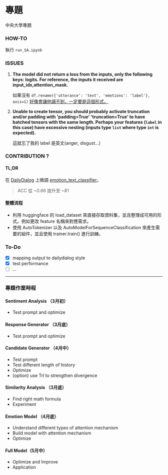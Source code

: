 # 專題
中央大學專題

### HOW-TO
執行 `run_SA.ipynb`

### ISSUES
1. **The model did not return a loss from the inputs, only the following keys: logits. For reference, the inputs it received are input_ids,attention_mask.**


    如果沒有 `df.rename({'utterance': 'text', 'emotions': 'label'}, axis=1)` [好像會讓他讀不到，一定要是這個形式。](https://discuss.huggingface.co/t/the-model-did-not-return-a-loss-from-the-inputs-only-the-following-keys-logits-for-reference-the-inputs-it-received-are-input-values/25420/13)

2. **Unable to create tensor, you should probably activate truncation and/or padding with 'padding=True' 'truncation=True' to have batched tensors with the same length. Perhaps your features (``label`` in this case) have excessive nesting (inputs type ``list`` where type ``int`` is expected).**
   
    這就忘了我的 label 是英文(anger, disgust...)

### CONTRIBUTION ?
#### TL;DR
在 [DailyDialog](https://huggingface.co/datasets/benjaminbeilharz/better_daily_dialog) 上微調 [emotion_text_classifier](https://huggingface.co/michellejieli/emotion_text_classifier)。
> ACC 從 ~0.66 提升至 ~81

#### 整體流程
* 利用 huggingface 的 load_dataset 來直接存取資料集，並且整理成可用的形式。例如更改 feature 名稱來對應需求。
* 使用 AutoTokenizer 以及 AutoModelForSequenceClassification 來產生需要的組件，並且使用 trainer.train() 進行訓練。




### To-Do
- [X] mapping output to dailydialog style
- [X] test performance
- [ ] ...
---
### 專題作業時程
#### Sentiment Analysis （3月初）
* Test prompt and optimize 
#### Response Generator （3月底）
* Test prompt and optimize
#### Candidate Generator （4月中）
* Test prompt
* Test different length of history
* Optimize 
* (option) use Trl to strengthen divergence 
#### Similarity Analysis （3月底）
* Find right math formula
* Experiment 
#### Emotion Model （4月底）
* Understand different types of attention mechanism 
* Build model with attention mechanism 
* Optimize
#### Full Model（5月中）
* Optimize and Improve 
* Application


